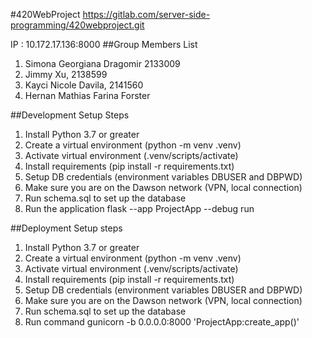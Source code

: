 #420WebProject
https://gitlab.com/server-side-programming/420webproject.git

IP : 10.172.17.136:8000
##Group Members List
1. Simona Georgiana Dragomir 2133009
2. Jimmy Xu, 2138599
3. Kayci Nicole Davila, 2141560
4. Hernan Mathias Farina Forster

##Development Setup Steps
1. Install Python 3.7 or greater
2. Create a virtual environment (python -m venv .venv)
3. Activate virtual environment (.venv/scripts/activate)
4. Install requirements (pip install -r requirements.txt)
5. Setup DB credentials (environment variables DBUSER and DBPWD)
6. Make sure you are on the Dawson network (VPN, local connection)
7. Run schema.sql to set up the database
8. Run the application flask --app ProjectApp --debug run

##Deployment Setup steps
1. Install Python 3.7 or greater
2. Create a virtual environment (python -m venv .venv)
3. Activate virtual environment (.venv/scripts/activate)
4. Install requirements (pip install -r requirements.txt)
5. Setup DB credentials (environment variables DBUSER and DBPWD)
6. Make sure you are on the Dawson network (VPN, local connection)
7. Run schema.sql to set up the database
8. Run command gunicorn -b 0.0.0.0:8000 'ProjectApp:create_app()'
